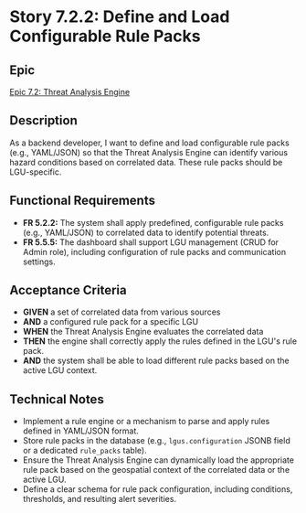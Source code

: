 # Story 7.2.2: Define and Load Configurable Rule Packs

## Epic
[Epic 7.2: Threat Analysis Engine](docs/epics/epic-7.2-threat-analysis-engine.md)

## Description
As a backend developer, I want to define and load configurable rule packs (e.g., YAML/JSON) so that the Threat Analysis Engine can identify various hazard conditions based on correlated data. These rule packs should be LGU-specific.

## Functional Requirements
- **FR 5.2.2:** The system shall apply predefined, configurable rule packs (e.g., YAML/JSON) to correlated data to identify potential threats.
- **FR 5.5.5:** The dashboard shall support LGU management (CRUD for Admin role), including configuration of rule packs and communication settings.

## Acceptance Criteria
- **GIVEN** a set of correlated data from various sources
- **AND** a configured rule pack for a specific LGU
- **WHEN** the Threat Analysis Engine evaluates the correlated data
- **THEN** the engine shall correctly apply the rules defined in the LGU's rule pack.
- **AND** the system shall be able to load different rule packs based on the active LGU context.

## Technical Notes
- Implement a rule engine or a mechanism to parse and apply rules defined in YAML/JSON format.
- Store rule packs in the database (e.g., `lgus.configuration` JSONB field or a dedicated `rule_packs` table).
- Ensure the Threat Analysis Engine can dynamically load the appropriate rule pack based on the geospatial context of the correlated data or the active LGU.
- Define a clear schema for rule pack configuration, including conditions, thresholds, and resulting alert severities.

